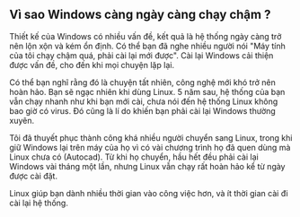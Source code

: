 



<h2>Vì sao Windows càng ngày càng chạy chậm ?</h2>

Thiết kế của Windows có nhiều vấn đề, kết quả là hệ thống ngày càng trở nên lộn 
xộn và kém ổn định. Có thể bạn đã nghe nhiều người nói "Máy tính của tôi chạy chậm quá, 
phải cài lại mới được". Cài lại Windows cải thiện được vấn đề, cho đến khi mọi chuyện 
lặp lại.

Có thể bạn nghĩ rằng đó là chuyện tất nhiên, công nghệ mới khó trở nên hoàn hảo. 
Bạn sẽ ngạc nhiên khi dùng Linux. 5 năm sau, hệ thống của bạn vẫn chạy nhanh như khi 
bạn mới cài, chưa nói đến hệ thống Linux không bao giờ có virus. Đó cũng là lí do 
khiến bạn phải cài lại Windows thường xuyên.

Tôi đã thuyết phục thành công khá nhiều người chuyển sang Linux, trong khi giữ Windows 
lại trên máy của họ vì có vài chương trình họ đã quen dùng mà Linux chưa có (Autocad). Từ 
khi họ chuyển, hầu hết đều phải cài lại Windows vài tháng một lần, nhưng Linux vẫn chạy 
rất hoàn hảo kể từ ngày được cài đặt.

Linux giúp bạn dành nhiều thời gian vào công việc hơn, và ít thời gian cài đi cài lại hệ thống.




